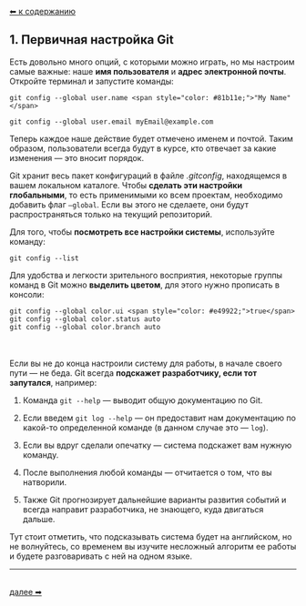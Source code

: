 [⬅  к содержанию](../readme.md)

## 1. Первичная настройка Git

Есть довольно много опций, с которыми можно играть, но мы настроим самые важные: наше **имя пользователя** и **адрес электронной почты**. Откройте терминал и запустите команды:
```bash=
git config --global user.name <span style="color: #81b11e;">"My Name"</span>

git config --global user.email myEmail@example.com
```

Теперь каждое наше действие будет отмечено именем и почтой. Таким образом, пользователи всегда будут в курсе, кто отвечает за какие изменения — это вносит порядок.

Git хранит весь пакет конфигураций в файле *.gitconfig*, находящемся в вашем локальном каталоге. Чтобы **сделать эти настройки глобальными**, то есть применимыми ко всем проектам, необходимо добавить флаг `–global`. Если вы этого не сделаете, они будут распространяться только на текущий репозиторий.

Для того, чтобы **посмотреть все настройки системы**, используйте команду:
```bash=
git config --list
```

Для удобства и легкости зрительного восприятия, некоторые группы команд в Git можно **выделить цветом**, для этого нужно прописать в консоли:
```bash=
git config --global color.ui <span style="color: #e49922;">true</span>
git config --global color.status auto
git config --global color.branch auto
```
&nbsp;<br>
&nbsp;<br>
Если вы не до конца настроили систему для работы, в начале своего пути — не беда. Git всегда **подскажет разработчику, если тот запутался**, например:

1. Команда `git --help` — выводит общую документацию по Git.

2. Если введем `git log --help` — он предоставит нам документацию по какой-то определенной команде (в данном случае это — `log`).

3. Если вы вдруг сделали опечатку — система подскажет вам нужную команду.

4. После выполнения любой команды — отчитается о том, что вы натворили.

5. Также Git прогнозирует дальнейшие варианты развития событий и всегда направит разработчика, не знающего, куда двигаться дальше.

Тут стоит отметить, что подсказывать система будет на английском, но не волнуйтесь, со временем вы изучите несложный алгоритм ее работы и будете разговаривать с ней на одном языке.

---
&nbsp;<br>
[далее  ➡](init.md)